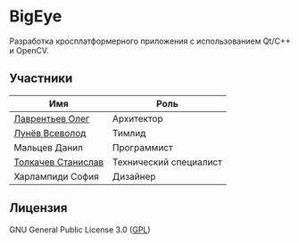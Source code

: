 # BigEye

Разработка кросплатформерного приложения с использованием Qt/C++ и OpenCV.

## Участники
| Имя | Роль |
|---|---|
| [Лаврентьев Олег](https://github.com/Larinenok) | Архитектор |
| [Лунёв Всеволод](https://github.com/skattetskiy) | Тимлид |
| Мальцев Данил | Программист |
| [Толкачев Станислав](https://github.com/6yntar05) | Технический специалист |
| Харлампиди София | Дизайнер |

## Лицензия
GNU General Public License 3.0 ([GPL](LICENSE))
